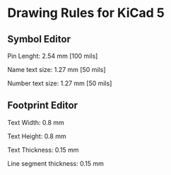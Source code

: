 # Drawing Rules for KiCad 5

## Symbol Editor
Pin Lenght: 2.54 mm [100 mils]

Name text size: 1.27 mm [50 mils]

Number text size: 1.27 mm [50 mils]

## Footprint Editor
Text Width: 0.8 mm

Text Height: 0.8 mm

Text Thickness: 0.15 mm

Line segment thickness: 0.15 mm